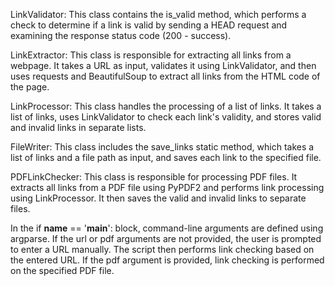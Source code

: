 LinkValidator: This class contains the is_valid method, which performs a check to determine if a link is valid by sending a HEAD request and examining the response status code (200 - success).

LinkExtractor: This class is responsible for extracting all links from a webpage. It takes a URL as input, validates it using LinkValidator, and then uses requests and BeautifulSoup to extract all links from the HTML code of the page.

LinkProcessor: This class handles the processing of a list of links. It takes a list of links, uses LinkValidator to check each link's validity, and stores valid and invalid links in separate lists.

FileWriter: This class includes the save_links static method, which takes a list of links and a file path as input, and saves each link to the specified file.

PDFLinkChecker: This class is responsible for processing PDF files. It extracts all links from a PDF file using PyPDF2 and performs link processing using LinkProcessor. It then saves the valid and invalid links to separate files.

In the if __name__ == '__main__': block, command-line arguments are defined using argparse. If the url or pdf arguments are not provided, the user is prompted to enter a URL manually. The script then performs link checking based on the entered URL. If the pdf argument is provided, link checking is performed on the specified PDF file.

